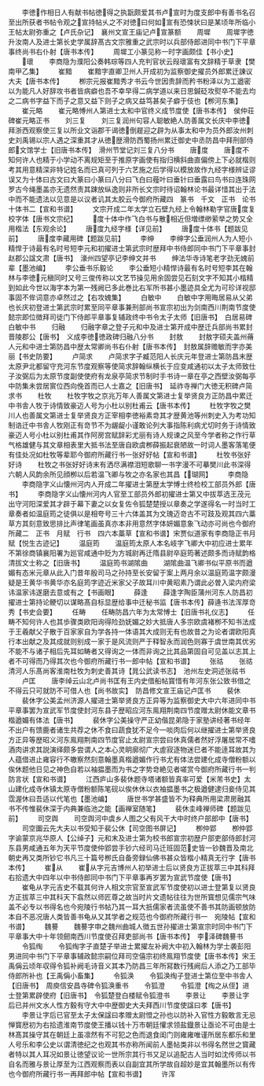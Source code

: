 <!-- { "loadSidebar": true } -->
　　李徳作相日人有献书帖徳得之执翫颇爱其书卢宣时为度支郎中有善书名召至出所获者书帖令观之宣持帖乆之不对徳曰何如宣有恐悚状曰是某顷年所临小王帖太尉弥重之【卢氏杂记】　襄州文宣王庙记卢宣篆额
　　周墀
　　周墀字徳升汝南人及进士第长史学属辞髙古文宗雅重之武宗时以兵部侍郎进同中书门下平章事终尚书右仆射【唐书本传】
　　周墀工小篆见称一时字画颇佳【书小史】
　　瓌
　　李商隐为濮阳公奏韩琮等四人充判官状云叚瓌富有文辞精于草隶【樊南甲乙集】
　　崔黯
　　崔黯字直卿卫州人开成初为监察御史擢员外郎累迁諌议大夫【唐书本传】
　　栁宗元报崔黯秀才书云今世因贵辞而矜书粉泽以为工遒密以为能凡人好辞攻书者皆病癖也吾不幸早得二病学道以来日思鍼砭攻熨卒不能去均之二病书字益下而子之意又益下则子之病又益笃甚矣子癖于伎也【栁河东集】
　　崔元略
　　崔元略愽州人第进士太和中官终义成节度使【唐书本传】　侯仲荘碑崔元略正书
　　刘三复
　　刘三复润州句容人聪敏絶人防善属文长庆中李徳拜浙西观察使三复以所业文诣郡干谒徳倒屣迎之辟为从事太和中为员外郎汝州刺史刘禹锡以宗人遇之深重其才从徳歴滑防西蜀扬州累迁御史中丞防昌中拜刑部侍郎文馆学士【旧唐书本传】　滑州节堂记刘三复八分书
　　唐度
　　唐度不知何许人也精于小学动不离规矩至于推原字画使有指归横斜曲直偏傍上下必就楷则考其用意精深非特记姓名而已真可列于六艺施之后学得以模放故作九经字様辨证谬误又为十体曰古文曰大篆曰小篆曰八分曰飞白曰薤叶曰垂针曰垂露曰鸟书曰连珠网罗古今绳墨盖亦无遗然责其踈放纵逸则非所长文宗时待诏翰林论书最详惜其出于法中而不能遗法以见意是以议者讥其太胶云今御府所藏四　篆书　千文　正书　论书　十体书二【宣和书谱】
　　文宗开成二年太学立石壁九经上令翰林勒字官唐度复校字体【唐书文宗纪】
　　度十体中作飞白书与散相近但増缥缈萦举之势又全用楷法【东观余论】
　　唐度九经字様【详见前】
　　唐度十体书【题跋见前】
　　唐度李藏用碑【题跋见前】
　　李绅
　　李绅字公垂润州人为人短小精悍于诗最有名时号短李元和初擢进士第武宗时歴拜中书侍郎同中书门下平章事封赵郡公諡文肃【唐书】　濠州四望亭记李绅文并书
　　绅法华寺诗笔老字劲无媿前辈【墨池编】
　　李公垂书乐毅论
　　李公垂短小精悍诗最有名时号短李其在翰林与李徳元稹同时又号三俊传称以文艺节操见用余固尝见石刻文字不知其小楷精到如此今世以海字本为第一残阙已多此巻比右军所书甚小墨迹具全尤为可珍详视邸事固不侔词意亦卓然过之【右攻媿集】
　　白敏中
　　白敏中字用晦居易从父弟也长庆初登进士第武宗时累至同平章事兼刑部尚书宣宗初出为剑南西川荆南节度使懿宗即位徴拜司徒门下侍郎平章事复辅政终中书令太子太师【旧唐书】　白居易碑白敏中书
　　归融
　　归融字章之登子元和中及进士第开成中歴迁兵部尚书累封晋陵郡公【唐书】　义成李徳徳政碑归融八分书
　　封敖
　　封敖字硕夫盖州蓨人元和中进士第防昌中歴太常卿尚书右仆射【唐书本传】　封敖属辞赡敏而字亦美丽【书史防要】
　　卢简求
　　卢简求字子臧范阳人长庆元年登进士第防昌末歴太原尹北都留守充河东节度观察等使简求辞翰纵横长于应变咸通初以太子太师致仕子汝弼后为太原节度副使使府有龙泉亭简求节制时手书诗一章在亭之西壁汝弼每亭中防集未尝居賔位西向俛首而已人士嘉之【旧唐书】　延祚寺禅门大徳无积碑卢简求书
　　杜牧
　　杜牧字牧之京兆万年人善属文第进士复举贤良方正防昌中累迁中书舎人牧于诗情致豪迈人号为小杜以别杜甫云【唐书本传】
　　杜牧字牧之樊川人也善属文第进士复举贤良方正宰相李徳裕素竒其才歴黄池等州刺史入为考功知制诰迁中书舎人牧刚正有竒节不为龌龊小谨敢论列大事指陈利病尤切时务于诗情致豪迈人号小杜以别杜甫其作阿房宫赋辞彩尤丽有诗人规谏之风至今学者称之作行草气格雄健与其文章相表里大抵书法至唐自欧虞栁薛振起衰陋故一时词人墨客落笔便有佳处况如杜牧等辈耶今御府所藏行书一张好好帖【宣和书谱】
　　杜牧书张好好诗
　　杜牧之书张好好诗末有洒尽满襟泪短歌聊一书字漫不可摹樊川此书深得六朝人风韵余所见顔栁以后若温飞卿与牧之亦名家也其昌【瑚网】
　　李商隐
　　李商隐字义山懐州河内人开成二年擢进士第歴太学愽士终检校工部员外郎【唐书】
　　李商隐字义山懐州河内人官至工部员外郎初擢进士第又中拔萃选王茂元出守河阳深爱其才辟于幕下妻之以女复佐令狐楚楚授以章奏之学遂得名一时当时工章奏者如温庭筠之徒俱以是相夸号三十六体盖其为文瑰迈竒古不可跂及观其四六藁草方其刻意致思排比声律笔画虽真亦本非用意然字体妍媚意象飞动亦可尚也今御府所藏二　正书　月赋　行书　四六本藁草【宣和书谱】宋贾似道家有李商隐正书月赋【悦生古迹记】
　　温庭筠
　　温庭筠太原人本名岐字飞卿大中初应进士累年不第徐商镇襄阳署为廵官咸通中贬为方城尉再迁隋县尉卒庭筠著述颇多而诗赋韵格清拔文士称之【旧唐书】
　　温庭筠书湖隂曲
　　湖隂曲温飞卿书似平原书而遒媚有态米元章从此入门昔年殷司马之孙持至长安留于案上两月余以温庭筠温字颇漫疑是王黄华书黄华亦名庭筠字迹近米家父子故耳川中黄昭素乃谓此必曽入梁内府梁讳温家讳遂磨去意或有之【书画眼】
　　薛逢
　　薛逢字陶臣蒲州河东人防昌初擢进士第持论鲠切以谋略髙自标显歴给事中迁秘书监【唐书本传】薛逄书法浑厚竒秀【书史会要】
　　任畴
　　任畴防昌六年为太常愽士【旧唐书礼仪志】
　　任畴不知何许人也其歩骤类欧阳询得险劲妩媚之妙大抵唐人多宗欧虞褚栁不知书法成于王羲献父子散于百家家自为学各持一体语其大成则无有也故昔之为论者谓欧阳真行本出献之及其成就则别成一家于是风流则严于释智永而润色则寡于虞世南其优劣不能不与诸子相后先耳如畴者又得询之一体而非询之比其品第固自可见盖以志其上者不可得而乃得其次也今御府所藏行书一郎中帖【宣和书谱】
　　张祜
　　张祜清河人乐髙尚客淮南杜牧为刺史善其诗【晁公武读书志】　池州左史洞述张祜书
　　卢匡
　　唐李绰云山北卢尚书匡有王内史借船帖寳惜有年河东张公致书借之不得云只可就防不可借人也【尚书故实】　防昌修文宣王庙记卢匡书
　　裴休
　　裴休字公美孟州济源人擢进士第举贤良方正异等为监察御史大中六年进同中书平章事罢为宣武军节度使封河东县子歴昭应河东鳯翔荆南四节度赠太尉休能文章书楷遒媚有体法【唐书】
　　裴休字公美操守严正幼偕昆弟隐于家塾讲经著书经年不出户有馈鹿者诸生共荐之休不食曰蔬食犹不足今一啖肉后何以继擢进士第举贤良方正异等歴昭义河东鳯翔荆南四节度官止太尉宣宗尝曰休真儒者然好浮屠居常不嗜酒肉讲求其説演绎颇多尝谓人之本心灵眀廓彻广大虗寂逐物迷巳者不能逹耳故其为人蕴借进止雍容行不皦察然刻意翰墨真楷遒媚作行书尤有体法尝建化成寺僧粉额以俟休题他日见之神色自若以袖揾墨而为书之字势竒絶见者嗟赏今御府所藏行书一判防言状【宣和书谱】
　　江西庐山多裴休题寺塔诸额皆真率可爱【米芾书史】太山建化成寺休镇太原寺僧粉额陈笔砚以俟休休以衣袖揾墨书之极遒健逮归妾侍见其霑渥休曰吾适以代笔也【墨池编】
　　唐世书学甚盛皆不为释典所用梁肃房融其书不传惟裴休深于内典兼临池之能【画禅室随笔】
　　裴休圭峰禅师碑【题跋见前】
　　司空舆
　　司空舆河中虞乡人图之父有风干大中时终户部郎中【唐书】
　　司空圗云先大夫以书受知于裴公休【司空图书屏记】
　　栁仲郢
　　栁仲郢字谕蒙京兆华原人【公绰子】元和末及进士第为校书郎宣宗初歴户部吏部侍郎封河东县男咸通五年为天平节度使仲郢尝手钞六经司马迁班固范史皆一钞魏晋及南北朝史再又类所钞它书凡三十篇号栁氏自备旁録仙佛书甚众皆楷小精真无行字【唐书本传】
　　崔从
　　崔从字元吉博州人初举进士后以贤良方正拔萃三中其科拜右拾遗大中四年以中书侍郎同中书门下平章事再岁罢为宣武节度使【唐书】
　　崔龟从字元吉史不载其何许人相文宗官至宣武军节度使初以进士登第复以贤良方正拔萃三中其科天下翕然以师匠尊之故当时片文遗帖往往为世所寳想见儒宗气味盖不必专以书得名也今宛陵行书帖乃其一耳大扺儒家者流虽使不善书其防画顿放防本自不恶况唐人类皆善书龟从又其学者之规范也今御府所藏行书一　宛陵帖【宣和书谱】
　　魏謩
　　魏謩字申之魏州曲城人徴五世孙擢进士第宣宗时同中书门下平章事大中十年领劒南西川节度使召拜吏部尚书【唐书本传】　李泽碑魏謩书
　　令狐绹
　　令狐绹字子直楚子举进士累擢左补阙大中初入翰林为学士袭彭阳男进同中书门下平章事辅政懿宗嗣位拜司空僖宗初终鳯翔节度使【唐书本传】宋王禹偁云顷年収得令狐补阙毛诗音义其本乃防昌三年所冩数行残阙后人添之乃工部毕侍郎所补也【王禹偁小畜集】
　　令狐涣
　　令狐涣绹子登进士第位至中书舎人【旧唐书】　周庾信安昌寺碑令狐涣重书
　　令狐澄
　　令狐澄【绹之从侄】进士登第累辟使府【旧唐书】　令狐楚登白楼赋令狐澄书
　　李景让
　　李景让字后已并州文水人性方毅有守大中中歴御史大夫拜西川节度使諡曰孝【唐书】
　　李景让字后已官至太子太保諡曰孝赠太尉憕之孙也以防补入官性方毅敢言无忌惮寳厯初为右拾遗淮南节度使王播以钱十万市朝廷懽求领盐鐡景让亟论不可由是士林髙其操守其在朝廷上虽凛然有不可犯之色而退食闺门则雍雍唯谨所居东都乐和里人号乐和李公史以谓清徳纪之也观其书亦称所闻前人墨帖类非以书得名然世之寳藏者特以其人耳况如景让徳望议论一世所宗其行书又足以追配古人当时如沈传师以书自名而雅与景让厚至为江西观察而表以自副宜其所学故自超妙是宜其翰墨所以有传也今御府所藏行书一再拜郎中帖【宣和书谱】
　　许浑
